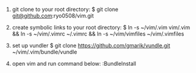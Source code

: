 1. git clone to your root directory: 
  $ git clone git@github.com:ryo0508/vim.git

2. create symbolic links to your root directory: 
  $ ln -s ~/vim/.vim vim/.vim && ln -s ~/vim/.vimrc ~/.vimrc && ln -s ~/vim/vimfiles ~/vim/.vimfiles

3. set up vundler 
  $ git clone https://github.com/gmarik/vundle.git ~/vim/.vim/bundle/vundle

4. open vim and run command below: 
  :BundleInstall
